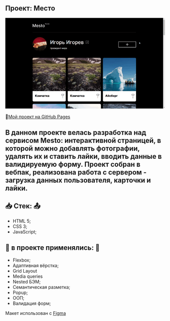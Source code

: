 ## Проект: Место  
<img src="https://github.com/RyzhukIgor/mesto/blob/main/src/images/mesto.gif">  

:open_file_folder:[Мой проект на GitHub Pages](https://ryzhukigor.github.io/mesto/)  

## В данном проекте велась разработка над сервисом Mesto: интерактивной страницей, в которой можно добавлять фотографии, удалять их и ставить лайки, вводить данные в валидируемую форму. Проект собран в вебпак, реализована работа с сервером - загрузка данных пользователя, карточки и лайки. 

## :inbox_tray: __Стек:__ :outbox_tray:  
  * HTML 5;
  * CSS 3;
  * JavaScript;
## :pushpin: __в проекте применялись:__ :pushpin:  
  * Flexbox;
  * Адаптивная вёрстка;
  * Grid Layout
  * Media queries
  * Nested БЭМ;
  * Семантическая разметка;
  * Popup;
  * ООП;
  * Валидация форм;  
   
Макет использован с [Figma](https://www.figma.com/file/2cn9N9jSkmxD84oJik7xL7/JavaScript.-Sprint-4?node-id=0%3A1)



